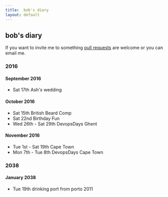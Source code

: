 ```yaml
---
title:  bob's diary
layout: default
---
```

## bob's diary ##

If you want to invite me to something [pull requests](https://github.com/rjw1/randomness.org.uk/blob/master/diary/index.md)
are welcome or you can email me.

### 2016 ###

#### September 2016 ####

* Sat 17th Ash's wedding

#### October 2016 ####

* Sat 15th British Beard Comp
* Sat 22nd Birthday Fun
* Wed 26th - Sat 29th DevopsDays Ghent

#### November 2016 ####

* Tue 1st - Sat 19th Cape Town
* Mon 7th - Tue 8th DevopsDays Cape Town

### 2038 ###

#### January 2038 ####

* Tue 19th drinking port from porto 2011

